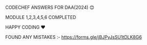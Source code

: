 CODECHEF ANSWERS FOR DAA(2024) 😊

MODULE 1,2,3,4,5,6 COMPLETED

HAPPY CODING ❤️

FOUND ANY MISTAKES :-
https://forms.gle/jBJPyJsSU1tDLK8G6


